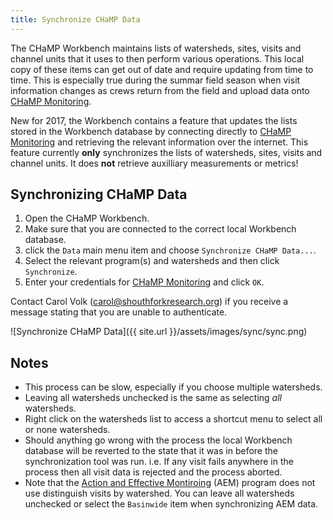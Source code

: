 ```yaml
---
title: Synchronize CHaMP Data
---
```


The CHaMP Workbench maintains lists of watersheds, sites, visits and channel units that it uses to then perform various operations. This local copy of these items can get out of date and require updating from time to time. This is especially true during the summar field season when visit information changes as crews return from the field and upload data onto [CHaMP Monitoring](http://champmonitoring.org).

New for 2017, the Workbench contains a feature that updates the lists stored in the Workbench database by connecting directly to [CHaMP Monitoring](http://champmonitoring.org) and retrieving the relevant information over the internet. This feature currently **only** synchronizes the lists of watersheds, sites, visits and channel units. It does **not** retrieve auxilliary measurements or metrics!

## Synchronizing CHaMP Data

1. Open the CHaMP Workbench.
1. Make sure that you are connected to the correct local Workbench database.
1. click the `Data` main menu item and choose `Synchronize CHaMP Data...`.
1. Select the relevant program(s) and watersheds and then click `Synchronize`.
1. Enter your credentials for [CHaMP Monitoring](http://champmonitoring.org) and click `OK`.

Contact Carol Volk (carol@shouthforkresearch.org) if you receive a message stating that you are unable to authenticate.

![Synchronize CHaMP Data]({{ site.url }}/assets/images/sync/sync.png)

## Notes

* This process can be slow, especially if you choose multiple watersheds.
* Leaving all watersheds unchecked is the same as selecting *all* watersheds.
* Right click on the watersheds list to access a shortcut menu to select all or none watersheds.
* Should anything go wrong with the process the local Workbench database will be reverted to the state that it was in before the synchronization tool was run. i.e. If any visit fails anywhere in the process then all visit data is rejected and the process aborted.
* Note that the [Action and Effective Montiroing](http://aemonitoring.org) (AEM) program does not use distinguish visits by watershed. You can leave all watersheds unchecked or select the `Basinwide` item when synchronizing AEM data.

